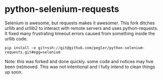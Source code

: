 python-selenium-requests
========================

Selenium is awesome, but requests makes it awesomer.  This fork ditches urllib and urllib2 to interact with remote servers and uses python-requests.  It fixed many frustrating timeout errors caused from something inside the urllib code.

```pip install -e git+ssh://git@github.com/pegler/python-selenium-requests.git#egg=selenium```


Note: this was forked and done quickly.  some code and notices may hve been (re)moved.  This was not intentional and I fully intend to clean things up soon.
